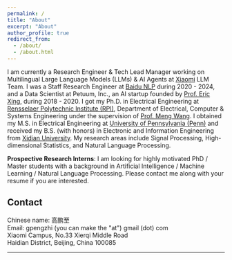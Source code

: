 ```yaml
---
permalink: /
title: "About"
excerpt: "About"
author_profile: true
redirect_from: 
  - /about/
  - /about.html
---
```


I am currently a Research Engineer & Tech Lead Manager working on Multilingual Large Language Models (LLMs) & AI Agents at [Xiaomi](https://www.mi.com/) LLM Team. I was a Staff Research Engineer at [Baidu NLP](https://nlp.baidu.com/) during 2020 - 2024, and a Data Scientist at Petuum, Inc., an AI startup founded by [Prof. Eric Xing](https://www.cs.cmu.edu/~epxing/), during 2018 - 2020. I got my Ph.D. in Electrical Engineering at [Rensselaer Polytechnic Institute (RPI)](http://rpi.edu/), Department of Electrical, Computer & Systems Engineering under  the supervision of [Prof. Meng Wang](https://ecse.rpi.edu/~wang/). I obtained my M.S. in Electrical Engineering at [University of Pennsylvania (Penn)](http://www.upenn.edu/) and received my B.S. (with honors) in Electronic and Information Engineering from [Xidian University](https://en.xidian.edu.cn/). My research areas include Signal Processing, High-dimensional Statistics, and Natural Language Processing.


**Prospective Research Interns**: I am looking for highly motivated PhD / Master students with a background in Artificial Intelligence / Machine Learning / Natural Language Processing. Please contact me along with your resume if you are interested.


**Contact**
------
Chinese name: 高鹏至  
Email: gpengzhi (you can make the "at") gmail (dot) com  
Xiaomi Campus, No.33 Xierqi Middle Road  
Haidian District, Beijing, China 100085

---

<!--
Welcome! You're the <a href='https://www.counter12.com'><img src='https://www.counter12.com/img-Wy8YB2Y7Z94Wc867-3.gif' border='0' alt='free counter'></a><script type='text/javascript' src='https://www.counter12.com/ad.js?id=Wy8YB2Y7Z94Wc867'></script><sup>th</sup> vistor here.

<script type="text/javascript" id="clustrmaps" src="//clustrmaps.com/map_v2.js?d=DU6pVGEgqlXN2oQ09MeLp-Qp_rew6BgKnf2wgQSxl_E&cl=ffffff&w=a"></script>

Last Update: April, 15<sup>th</sup>, 2023.
-->
